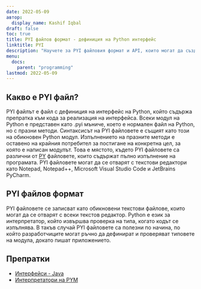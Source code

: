 ```yaml
---
date: 2022-05-09
автор:
  display_name: Kashif Iqbal
draft: false
toc: true
title: PYI файлов формат - дефиниция на Python интерфейс
linktitle: PYI
description: "Научете за PYI файловия формат и API, които могат да създават и отварят PYI файлове."
menu:
  docs:
    parent: "programming"
lastmod: 2022-05-09
---
```


## Какво е PYI файл?

PYI файлът е файл с дефиниция на интерфейс на Python, който съдържа препратка към кода за реализация на интерфейса. Всеки модул на Python е представен като .pyi мъниче, което е нормален файл на Python, но с празни методи. Синтаксисът на PYI файловете е същият като този на обикновен Python модул. Изпълнението на празните методи е оставено на крайния потребител за постигане на конкретна цел, за която е написан модулът. Това е мястото, където PYI файловете са различни от [PY](/bg/programming/py/) файловете, които съдържат пълно изпълнение на програмата. PYI файловете могат да се отварят с текстови редактори като Notepad, Notepad++, Microsoft Visual Studio Code и JetBrains PyCharm.

## PYI файлов формат

PYI файловете се записват като обикновени текстови файлове, които могат да се отварят с всеки текстов редактор. Python е език за интерпретатор, който извършва проверка на типа, когато кодът се изпълнява. В такъв случай PYI файловете са полезни по начина, по който разработчиците могат ръчно да дефинират и проверяват типовете на модула, докато пишат приложението.

## Препратки ##

* [Интерфейси - Java](https://en.wikipedia.org/wiki/Interface_(Java))
* [Интерпретатори на PYM](https://github.com/interpreters/pym)

